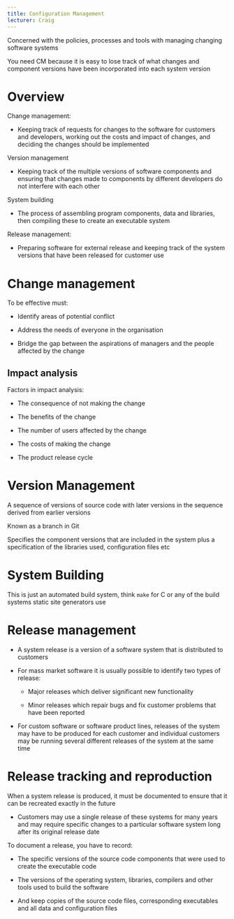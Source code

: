```yaml
---
title: Configuration Management
lecturer: Craig
---
```


<Definition name="Configuration Management">
Concerned with the policies, processes and tools with managing changing software systems
</Definition>

You need CM because it is easy to lose track of what changes and
component versions have been incorporated into each system version

# Overview

Change management:

-   Keeping track of requests for changes to the software for customers
    and developers, working out the costs and impact of changes, and
    deciding the changes should be implemented

Version management

-   Keeping track of the multiple versions of software components and
    ensuring that changes made to components by different developers do
    not interfere with each other

System building

-   The process of assembling program components, data and libraries,
    then compiling these to create an executable system

Release management:

-   Preparing software for external release and keeping track of the
    system versions that have been released for customer use

# Change management

To be effective must:

-   Identify areas of potential conflict

-   Address the needs of everyone in the organisation

-   Bridge the gap between the aspirations of managers and the people
    affected by the change

## Impact analysis

Factors in impact analysis:

-   The consequence of not making the change

-   The benefits of the change

-   The number of users affected by the change

-   The costs of making the change

-   The product release cycle

# Version Management

<Definition name="Codelines">

A sequence of versions of source code with later versions in the sequence derived from earlier versions

Known as a branch in Git

</Definition>

<Definition name="Baselines">
Specifies the component versions that are included in the system plus a specification of the libraries used, configuration files etc
</Definition>

# System Building

This is just an automated build system, think `make` for C or any of the
build systems static site generators use

# Release management

-   A system release is a version of a software system that is
    distributed to customers

-   For mass market software it is usually possible to identify two
    types of release:

    -   Major releases which deliver significant new functionality

    -   Minor releases which repair bugs and fix customer problems that
        have been reported

-   For custom software or software product lines, releases of the
    system may have to be produced for each customer and individual
    customers may be running several different releases of the system at
    the same time

# Release tracking and reproduction

When a system release is produced, it must be documented to ensure that
it can be recreated exactly in the future

-   Customers may use a single release of these systems for many years
    and may require specific changes to a particular software system
    long after its original release date

To document a release, you have to record:

-   The specific versions of the source code components that were used
    to create the executable code

-   The versions of the operating system, libraries, compilers and other
    tools used to build the software

-   And keep copies of the source code files, corresponding executables
    and all data and configuration files
